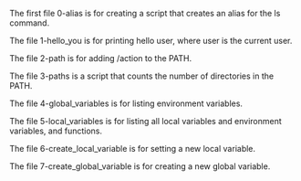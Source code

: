 
The first file 0-alias is for creating a script that creates an alias for the ls command.

The file 1-hello_you is for printing hello user, where user is the current user.

The file 2-path is for adding /action to the PATH.

The file 3-paths is a script that counts the number of directories in the PATH.

The file 4-global_variables is for listing environment variables.

The file 5-local_variables is for listing all local variables and environment variables, and functions.

The file 6-create_local_variable is for setting a new local variable.

The file 7-create_global_variable is for creating a new global variable.

